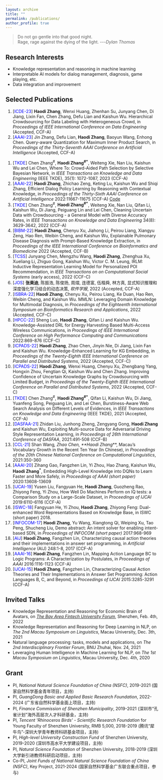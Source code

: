 ```yaml
---
layout: archive
title: ""
permalink: /publications/
author_profile: true
---
```



> Do not go gentle into that good night.<br>
Rage, rage against the dying of the light. ---<cite>Dylan Thomas</cite>

Research Interests
------
* Knowledge representation and reasoning in machine learning
* Interpretable AI models for dialog management, diagnosis, game playing, etc.
* Data integration and improvement

<span id='publist'>Selected Publications</span>
------
1. [<font color=Blue>ICDE-23</font>] **Haodi Zhang**, Wenxi Huang, Zhenhan Su, Junyang Chen, Di Jiang, Lixin Fan, Chen Zhang, Defu Lian and Kaishun Wu. Hierarchical Crowdsourcing for Data Labeling with Heterogeneous Crowd, in _Proceedings of IEEE International Conference on Data Engineering_ (Accepted, CCF-A)
1. [<font color=Blue>AAAI-23</font>] Jin Zhang, Defu Lian, **Haodi Zhang**, Baoyun Wang, Enhong Chen. Query-aware Quantization for Maximum Inner Product Search, in _Proceedings of the Thirty-Seventh AAAI Conference on Artificial Intelligence_ (Accepted, CCF-A)
<!--- 1. [<font color=Blue>IEEE TCSS</font>] Junyang Chen, Mengzhu Wang, **Haodi Zhang**, Zhiguo Gong, Zhidan Liu, Kaishun Wu, Victor Leung, From Where and Where To Go: Deep User Interest Exploration for Sequential Location Recommendation, in _IEEE Transactions on Neural Networks and Learning Systems_ 2022 (Accepted)--->
1. [<font color=Blue>TKDE</font>] Chen Zhang<sup>#</sup>, **Haodi Zhang<sup>#*</sup>**, Weiteng Xie, Nan Liu, Kaishun Wu and Lei Chen, Where To: Crowd-Aided Path Selection by Selective Bayesian Network, in _IEEE Transactions on Knowledge and Data Engineering_ (IEEE TKDE), 35(1): 1072-1087, 2023 (CCF-A)
1. [<font color=Blue>AAAI-22</font>] **Haodi Zhang**, Zhichao Zeng, Keting Lu, Kaishun Wu and Shiqi Zhang, Efficient Dialog Policy Learning by Reasoning with Contextual Knowledge, in _Proceedings of the Thirty-Sixth AAAI Conference on Artificial Intelligence_ 2022:11667-11675 (CCF-A) <a href="https://github.com/ResearchGroupHdZhang/DPL_AAAI22">Code</a>
1. [<font color=Blue>TKDE</font>] Chen Zhang<sup>#</sup>, **Haodi Zhang<sup>#*</sup>**, Weiteng Xie, Nan Liu, Qifan Li, Kaishun Wu, Di Jiang, Peiguang Lin and Lei Chen, Cleaning Uncertain Data with Crowdsourcing - a General Model with Diverse Accuracy Rates, in _IEEE Transactions on Knowledge and Data Engineering_ 34(8): 3629-3642, 2022 (CCF-A)
1. [<font color=Blue>BIBM-22</font>] **Haodi Zhang**, Chenyu Xu, Jiahong Li, Peirou Liang, Xiangyu Zeng, Hao Ren, Weibin Cheng, and Kaishun Wu, Explainable Pulmonary Disease Diagnosis with Prompt-Based Knowledge Extraction, in _Proceedings of the IEEE International Conference on Bioinformatics and Biomedicine_ 2022 (Accepted, CCF-B)
1. [<font color=Blue>TCSS</font>] Junyang Chen, Mengzhu Wang, **Haodi Zhang**, Zhenghua Xu, Xueliang Li, Zhiguo Gong, Kaishun Wu, Victor C. M. Leung, IRLM: Inductive Representation Learning Model for Personalized POI Recommendation, in _IEEE Transactions on on Computational Social Systems_ (early access), 2022 (CCF-C)
1. [<font color=Blue>JOS</font>] **张昊迪**, 陈振浩, 陈俊扬, 周熠, 连德富, 伍楷舜, 林方真, 显式知识推理和深度强化学习结合的动态决策, _软件学报_, 2022 (Accepted, CCF-A)
1. [<font color=Blue>ISBRA-22</font>] **Haodi Zhang**, Chenyu Xu, Peirou Liang, Ke Duan, Hao Ren, Weibin Cheng, and Kaishun Wu. MMLN: Leveraging Domain Knowledge for Multimodal Diagnosis, in _Proceedings of the Eighteenth International Symposium on Bioinformatics Research and Applications_, 2022 (Accepted, CCF-C)
1. [<font color=Blue>HPCC-22</font>] Sheng Luo, **Haodi Zhang**, Qifan Li and Kaishun Wu. Knowledge-Assisted DRL for Energy
Harvesting Based Multi-Access Wireless Communications, in _Proceedings of IEEE International Conference on High Performance Computing and Communications_ 2022:869-876 (CCF-C)
1. [<font color=Blue>ICPADS-22</font>] **Haodi Zhang**, Zhao Chen, Jinyin Nie, Di Jiang, Lixin Fan and Kaishun Wu. Knowledge-Enhanced Learning for KG Embedding, in _Proceedings of the Twenty-Eighth IEEE International Conference on Parallel and Distributed Systems_, 2022 (Accepted, CCF-C)
1. [<font color=Blue>ICPADS-22</font>] **Haodi Zhang**, Wenxi Huang, Chenyu Xu, Zhengbang Yang, Hongxin Zhou, Fengtian Qi, Kaishun Wu and Chen Zhang. Improving Confidence of Uncertain Knowledge Graphs by Crowdsourcing with Limited Budget, in _Proceedings of the Twenty-Eighth IEEE International Conference on Parallel and Distributed Systems_, 2022 (Accepted, CCF-C)
1. [<font color=Blue>TKDE</font>] Chen Zhang<sup>#</sup>, **Haodi Zhang<sup>#*</sup>**, Qifan Li, Kaishun Wu, Di Jiang, Yuanfeng Song, Peiguang Lin, and Lei Chen, Burstiness-Aware Web Search Analysis on Different Levels of Evidences, in _IEEE Transactions on Knowledge and Data Engineering_ (IEEE TKDE), 2021 (Accepted, CCF-A)
1. [<font color=Blue>DASFAA-21</font>] Zhidan Liu, Junhong Zheng, Zengyang Gong, **Haodi Zhang** and Kaishun Wu, Exploiting Multi-source Data for Adversarial Driving Style Representation Learning, in _Proceedings of 26th International Conference of DASFAA_, 2021:491-508 (CCF-B)
1. [<font color=Blue>CCL-21</font>] Shan Wang<sup>*</sup>, Zhao Chen, **Haodi Zhang<sup>*</sup>**, Macau’s Vocabulary Growth in the Recent Ten Year (In Chinese), in _Proceedings of the 20th Chinese National Conference on Computational Linguistics_, 2021:350-360
1. [<font color=Blue>AAAI-20</font>] Zihang Gao, Fangzhen Lin, Yi Zhou, Hao Zhang, Kaishun Wu, **Haodi Zhang<sup>*</sup>**, Embedding High-Level Knowledge into DQNs to Learn Faster and More Safely, in _Proceedings of AAAI (short paper)_ 2020:13608-13609
1. [<font color=Blue>IJCAI-19</font>] Yusen Liu, Fangyuan He, **Haodi Zhang**, Guozheng Rao, Zhiyong Feng, Yi Zhou, How Well Do Machines Perform on IQ tests: a Comparison Study on a Large-Scale Dataset, in _Proceedings of IJCAI_ 2019:6110-6116 (CCF-A)
1. [<font color=Blue>ISWC-18</font>] Fangyuan He, Yi Zhou, **Haodi Zhang**, Zhiyong Feng: Dual-enhanced Word Representations Based on Knowledge Base, in ISWC (short paper) 2018.
1. [<font color=Blue>INFOCOM-17</font>] **Haodi Zhang**, Yu Wang, Xiangtong Qi, Weiping Xu, Tao Peng, Shucheng Liu, Demo abstract: An intent solver for enabling intent-based SDN, in _Proceedings of INFOCOM (short paper)_ 2017:968-969
1. [<font color=Blue>AIJ</font>] **Haodi Zhang**, Fangzhen Lin, Characterizing causal action theories and their implementations in answer set programming, in _Artificial Intelligence_ (AIJ) 248:1-8, 2017 (CCF-A)
1. [<font color=Blue>AAAI-16</font>] **Haodi Zhang**, Fangzhen Lin, Mapping Action Language BC to Logic Programs: A Characterization by Postulates, in _Proceedings of AAAI_ 2016:1116-1123 (CCF-A)
1. [<font color=Blue>IJCAI-15</font>] **Haodi Zhang**, Fangzhen Lin, Characterizing Causal Action Theories and Their Implementations in Answer Set Programming: Action Languages B, C, and Beyond, in _Proceedings of IJCAI_ 2015:3285-3291 (CCF-A)


Invited Talks
------
* Knowledge Representation and Reasoning for Economic Brain of Avatars, on _[The Bay Area Fintech University Forum](https://mp.weixin.qq.com/s/ssm4M0IlVAdh8KV_8CTVYA)_, Shenzhen, Feb. 4th, 2022
* Knowledge Representation and Reasoning for Deep Learning in NLP, on _The 2nd Macau Symposium on Linguistics_, Macau University, Dec. 3th, 2021
* Natural language processing: tasks, models and applications, on _The 2nd Interdisciplinary Frontier Forum_, BNU Zhuhai, Nov. 24, 2021
* Leveraging Human Intelligence in Machine Learning for NLP, on _The 1st Macau Symposium on Linguistics_, Macau University, Dec. 4th, 2020

Grant
------
* PI, _National Natural Science Foundation of China (NSFC)_, 2019-2021 (国家自然科学基金青年项目，主持)
* PI, _GuangDong Basic and Applied Basic Research Foundation_, 2022-2024 (广东省自然科学基金面上项目，主持)
* PI, _Finance Commission of Shenzhen Municipality_, 2019-2021 (深圳市“孔雀计划”海外高层次人才科研基金，主持)
* PI, _Tencent 'Rhinoceros Birds' - Scientific Research Foundation_ for Young Faculty of Shenzhen University, RMB 5,000, 2018-2019 (腾讯“犀牛鸟”-深圳大学青年教师科研基金项目，主持)
* PI, _High-level University Construction Fund_ of Shenzhen University, 2019-2020 (深圳市高水平大学建设项目，主持)
* PI, _Natural Science Foundation_ of Shenzhen University, 2018-2019 (深圳大学新引进教师科研启动项目，主持)
* Co-PI, _Joint Funds of National Natural Science Foundation of China (NSFC)_, Key Project, 2021-2024 (国家自然科学基金广东联合重点项目，参与)



<div style='display: none'>
Research Group Members
------

* Current students
  * Chenyu Xu, MPhil student, 2020.09-now
  * Wenxi Huang, MPhil student, 2020.09-now
  * Jinyin Nie, MPhil student, 2021.09-now
  * Min Cai, MPhil student, 2021.09-now
  * Jiping Zhang, MPhil student, 2021.09-now
  * Zhiqin Kuang, MPhil student, 2021.09-now
  
* Graduated students
  * Weiteng Xie, MPhil student, 2018.09~2021.06, Huawei 
  * Di Zhan, MPhil student, 2018.09-2021.06, Huawei 
  * Zihang Gao, MPhil student, 2018.09-2021.06, Guangdong second provincal general hospital
  * Hao Ren, MPhil student, 2018.09-2021.06, Guangdong second provincal general hospital
  * Qifan Li, MPhil student, 2019.09-2022.06, Tencent
  * Zhao Chen, MPhil student, 2019.09-2022.06, Huawei
  * Zhenhao Chen, MPhil student, 2019.09-2022.06, BYD
  * Zhichao Zeng, MPhil student, 2019.09-2022.06, Alibaba


{% if author.googlescholar %}
  You can also find my articles on <u><a href="{{author.googlescholar}}">my Google Scholar profile</a>.</u>
{% endif %}

{% include base_path %}

{% for post in site.publications reversed %}
  {% include archive-single.html %}
{% endfor %}
</div>